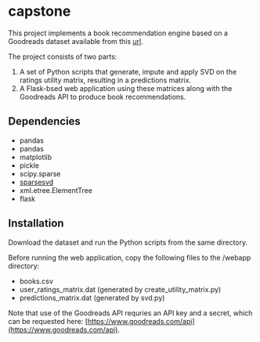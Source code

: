 # capstone

This project implements a book recommendation engine based on a Goodreads dataset available from this [url](https://github.com/zygmuntz/goodbooks-10k).

The project consists of two parts:
1. A set of Python scripts that generate, impute and apply SVD on the ratings utility matrix, resulting in a predictions matrix.
2. A Flask-bsed web application using these matrices along with the Goodreads API to produce book recommendations.

## Dependencies

* pandas
* pandas
* matplotlib
* pickle
* scipy.sparse
* [sparsesvd](https://pypi.org/project/sparsesvd/)
* xml.etree.ElementTree
* flask

## Installation

Download the dataset and run the Python scripts from the same directory.

Before running the web application, copy the following files to the /webapp directory:
* books.csv
* user_ratings_matrix.dat (generated by create_utility_matrix.py)
* predictions_matrix.dat (generated by svd.py)

Note that use of the Goodreads API requries an API key and a secret, which can be requested here: [https://www.goodreads.com/api](https://www.goodreads.com/api).

